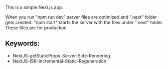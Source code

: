 This is a simple Next.js app.

When you run "npm run dev" server files are optimized and ".next" folder gets created.
"npm start" starts the server with the files under ".next" folder. These files are for production.

## Keywords:
- NextJS-getStaticProps-Server-Side-Rendering
- NextJS-ISR-Incremental-Static-Regeneration